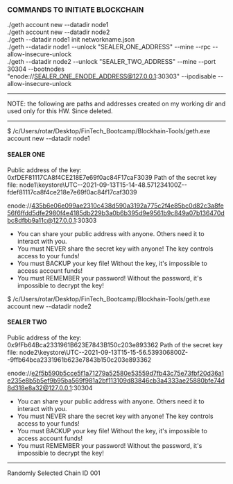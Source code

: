 ### COMMANDS TO INITIATE BLOCKCHAIN

./geth account new --datadir node1<br>
./geth account new --datadir node2<br>
./geth --datadir node1 init networkname.json<br>
./geth --datadir node1 --unlock "SEALER_ONE_ADDRESS" --mine --rpc --allow-insecure-unlock<br>
./geth --datadir node2 --unlock "SEALER_TWO_ADDRESS" --mine --port 30304 --bootnodes "enode://SEALER_ONE_ENODE_ADDRESS@127.0.0.1:30303" --ipcdisable --allow-insecure-unlock<br>

<hr />

NOTE:  the following are paths and addresses created on my working dir and used only for this HW. Since deleted.

<hr />

$ /c/Users/rotar/Desktop/FinTech_Bootcamp/Blockhain-Tools/geth.exe account new --datadir node1

#### SEALER ONE

Public address of the key:   0xfDEF81117CA8f4CE218E7e69f0ac84F17caF3039
Path of the secret key file: node1\keystore\UTC--2021-09-13T15-14-48.571234100Z--fdef81117ca8f4ce218e7e69f0ac84f17caf3039

enode://435b6e06e099ae2310c438d590a3192a775c2f4e85bc0d82c3a8fe56f6ffdd5dfe2980f4e4185db229b3a0b6b395d9e9561b9c849a07b136470dbc8dfbb9a11c@127.0.0.1:30303

- You can share your public address with anyone. Others need it to interact with you.
- You must NEVER share the secret key with anyone! The key controls access to your funds!
- You must BACKUP your key file! Without the key, it's impossible to access account funds!
- You must REMEMBER your password! Without the password, it's impossible to decrypt the key!

$ /c/Users/rotar/Desktop/FinTech_Bootcamp/Blockhain-Tools/geth.exe account new --datadir node2

#### SEALER TWO

Public address of the key:   0x9fFb64Bca2331961B623E7843B150c203e893362
Path of the secret key file: node2\keystore\UTC--2021-09-13T15-15-56.539306800Z--9ffb64bca2331961b623e7843b150c203e893362

enode://e2f5b590b5cce5f1a71279a52580e53559d7fb43c75e73fbf20d36a1e235e8b5b5ef9b95ba569f981a2bf113109d83846cb3a4333ae25880bfe74d8d318e8a32@127.0.0.1:30304

- You can share your public address with anyone. Others need it to interact with you.
- You must NEVER share the secret key with anyone! The key controls access to your funds!
- You must BACKUP your key file! Without the key, it's impossible to access account funds!
- You must REMEMBER your password! Without the password, it's impossible to decrypt the key!

<hr />

Randomly Selected Chain ID 001